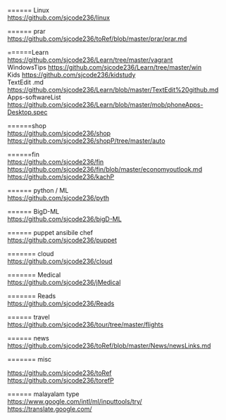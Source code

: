 



====== Linux     
https://github.com/sjcode236/linux     

====== prar     
https://github.com/sjcode236/toRef/blob/master/prar/prar.md  

======Learn      
https://github.com/sjcode236/Learn/tree/master/vagrant     
WindowsTips https://github.com/sjcode236/Learn/tree/master/win    
Kids  https://github.com/sjcode236/kidstudy      
TextEdit .md  https://github.com/sjcode236/Learn/blob/master/TextEdit%20github.md       
Apps-softwareList  https://github.com/sjcode236/Learn/blob/master/mob/phoneApps-Desktop.spec     

======shop     
https://github.com/sjcode236/shop     
https://github.com/sjcode236/shopP/tree/master/auto     

======fin     
https://github.com/sjcode236/fin     
https://github.com/sjcode236/fin/blob/master/economyoutlook.md     
https://github.com/sjcode236/kachP    
   

====== python / ML     
https://github.com/sjcode236/pyth     

====== BigD-ML  
https://github.com/sjcode236/bigD-ML    

====== puppet ansibile chef      
https://github.com/sjcode236/puppet     

======= cloud     
https://github.com/sjcode236/cloud     

======= Medical     
https://github.com/sjcode236/jMedical     

======= Reads    
https://github.com/sjcode236/Reads    

====== travel     
https://github.com/sjcode236/tour/tree/master/flights     


======  news   
https://github.com/sjcode236/toRef/blob/master/News/newsLinks.md     

======= misc   
  
https://github.com/sjcode236/toRef       
https://github.com/sjcode236/torefP   



======  malayalam type     
https://www.google.com/intl/ml/inputtools/try/     
https://translate.google.com/       






